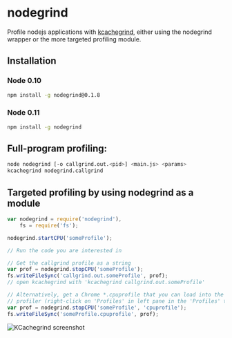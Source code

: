 nodegrind
=========

Profile nodejs applications with [kcachegrind](http://kcachegrind.sourceforge.net/html/Home.html), either using the nodegrind wrapper or the more targeted profiling module.

Installation
------------

### Node 0.10
```bash
npm install -g nodegrind@0.1.8
```
### Node 0.11
```bash
npm install -g nodegrind
```

Full-program profiling:
-----------------------
```bash
node nodegrind [-o callgrind.out.<pid>] <main.js> <params>
kcachegrind nodegrind.callgrind
```
Targeted profiling by using nodegrind as a module
-------------------------------------------------
```javascript
var nodegrind = require('nodegrind'),
	fs = require('fs');

nodegrind.startCPU('someProfile');

// Run the code you are interested in

// Get the callgrind profile as a string
var prof = nodegrind.stopCPU('someProfile');
fs.writeFileSync('callgrind.out.someProfile', prof);
// open kcachegrind with 'kcachegrind callgrind.out.someProfile'

// Alternatively, get a Chrome *.cpuprofile that you can load into the Chrome
// profiler (right-click on 'Profiles' in left pane in the 'Profiles' tab)
var prof = nodegrind.stopCPU('someProfile', 'cpuprofile');
fs.writeFileSync('someProfile.cpuprofile', prof);
```


![KCachegrind screenshot](https://raw.githubusercontent.com/gwicke/nodegrind/master/kcachegrind.png "Kcachegrind view")
